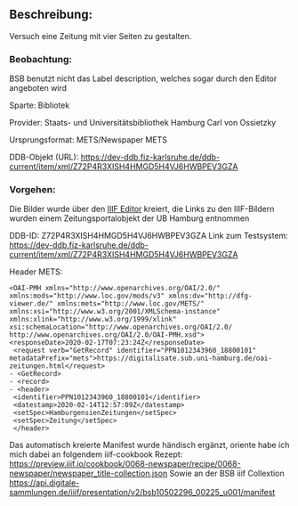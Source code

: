 ## Beschreibung: 
Versuch eine Zeitung mit vier Seiten zu gestalten. 


### Beobachtung:
BSB benutzt nicht das Label description, welches sogar durch den Editor angeboten wird


Sparte: Bibliotek

Provider: Staats- und Universitätsbibliothek Hamburg Carl von Ossietzky

Ursprungsformat: METS/Newspaper METS

DDB-Objekt (URL): https://dev-ddb.fiz-karlsruhe.de/ddb-current/item/xml/Z72P4R3XISH4HMGD5H4VJ6HWBPEV3GZA


### Vorgehen:
Die Bilder wurde über den [IIIF Editor](https://digital.bodleian.ox.ac.uk/manifest-editor/#/?_k=w7lpka) kreiert, die Links zu den IIIF-Bildern
wurden einem Zeitungsportalobjekt der UB Hamburg entnommen

DDB-ID: Z72P4R3XISH4HMGD5H4VJ6HWBPEV3GZA
Link zum Testsystem: https://dev-ddb.fiz-karlsruhe.de/ddb-current/item/xml/Z72P4R3XISH4HMGD5H4VJ6HWBPEV3GZA

Header METS:
 ```
 <OAI-PMH xmlns="http://www.openarchives.org/OAI/2.0/" xmlns:mods="http://www.loc.gov/mods/v3" xmlns:dv="http://dfg-viewer.de/" xmlns:mets="http://www.loc.gov/METS/" xmlns:xsi="http://www.w3.org/2001/XMLSchema-instance" xmlns:xlink="http://www.w3.org/1999/xlink" xsi:schemaLocation="http://www.openarchives.org/OAI/2.0/ http://www.openarchives.org/OAI/2.0/OAI-PMH.xsd">
 <responseDate>2020-02-17T07:23:24Z</responseDate> 
  <request verb="GetRecord" identifier="PPN1012343960_18800101" metadataPrefix="mets">https://digitalisate.sub.uni-hamburg.de/oai-zeitungen.html</request> 
- <GetRecord>
- <record>
- <header>
  <identifier>PPN1012343960_18800101</identifier> 
  <datestamp>2020-02-14T12:57:09Z</datestamp> 
  <setSpec>HamburgensienZeitungen</setSpec> 
  <setSpec>Zeitung</setSpec> 
  </header>
```
Das automatisch kreierte Manifest wurde händisch ergänzt, oriente habe ich mich dabei an folgendem iiif-cookbook Rezept: https://preview.iiif.io/cookbook/0068-newspaper/recipe/0068-newspaper/newspaper_title-collection.json
Sowie an der BSB iiif Collextion
https://api.digitale-sammlungen.de/iiif/presentation/v2/bsb10502296_00225_u001/manifest

